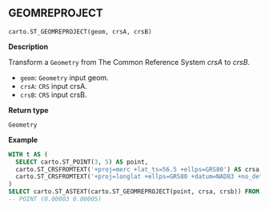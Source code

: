 ## GEOMREPROJECT

```sql:signature
carto.ST_GEOMREPROJECT(geom, crsA, crsB)
```

**Description**

Transform a `Geometry` from The Common Reference System _crsA_ to _crsB_.

* `geom`: `Geometry` input geom.
* `crsA`: `CRS` input crsA.
* `crsB`: `CRS` input crsB.

**Return type**

`Geometry`

**Example**

```sql
WITH t AS (
  SELECT carto.ST_POINT(3, 5) AS point,
  carto.ST_CRSFROMTEXT('+proj=merc +lat_ts=56.5 +ellps=GRS80') AS crsa,
  carto.ST_CRSFROMTEXT('+proj=longlat +ellps=GRS80 +datum=NAD83 +no_defs') AS crsb
)
SELECT carto.ST_ASTEXT(carto.ST_GEOMREPROJECT(point, crsa, crsb)) FROM t;
-- POINT (0.00003 0.00005)
```
